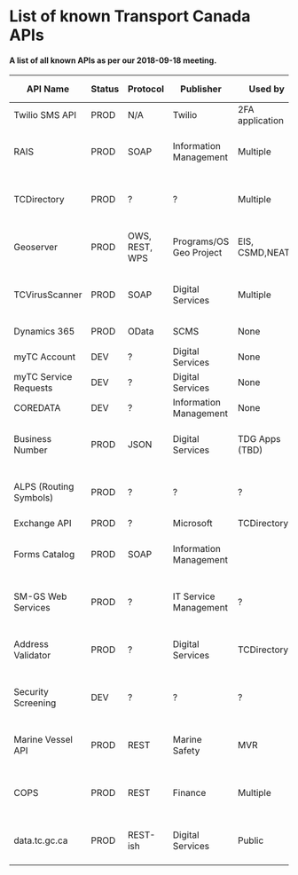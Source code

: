 # List of known Transport Canada APIs 

#### A list of all known APIs as per our 2018-09-18 meeting. 

| API Name               | Status | Protocol		| Publisher              | Used by         | URL           | Authentication    | Maintained By                         |
|------------------------|--------|-----------------|------------------------|-----------------|---------------|-------------------|---------------------------------------|
| Twilio SMS API         | PROD   | N/A				| Twilio                 | 2FA application |               |                   | Twilio                                |
| RAIS                   | PROD   | SOAP			| Information Management | Multiple        |               | AD                | Internal Services, Solutions Center   |
| TCDirectory            | PROD   | ?				| ?                      | Multiple        |               | None              | Internal Services, Solutions Center   |
| Geoserver              | PROD   | OWS, REST, WPS	| Programs/OS Geo Project| EIS, CSMD,NEATS |               | None / Network    | Programs Portofolio, Solutions Center |
| TCVirusScanner         | PROD   | SOAP			| Digital Services       | Multiple        |               | None              | Internal Services, Solutions Center   |
| Dynamics 365           | PROD   | OData			| SCMS                   | None            |               | ADFS, maybe OAuth | Digital Services                      |
| myTC Account           | DEV    | ?				| Digital Services       | None            |               | API Token         | Digital Delivery                      |
| myTC Service Requests  | DEV    | ?				| Digital Services       | None            |               | API Token         | Digital Delivery                      |
| COREDATA               | DEV    | ?				| Information Management | None            |               | API Token         | Digital Delivery                      |
| Business Number        | PROD   | JSON			| Digital Services       | TDG Apps (TBD)  |               | API Token         | Surface Portfolio, Solutions Center   |
| ALPS (Routing Symbols) | PROD   | ?				| ?                      | ?               |               | ?                 | Internal Services, Solutions Center   |
| Exchange API           | PROD   | ?				| Microsoft              | TCDirectory     |               | ?                 | Microsoft                             |
| Forms Catalog          | PROD   | SOAP			| Information Management |                 |               | ?                 | Internal Services, Solutions Center   |
| SM-GS Web Services     | PROD   | ?				| IT Service Management  | ?               |               | ?                 | Internal Services, Solutions Center   |
| Address Validator      | PROD   | ?				| Digital Services       | TCDirectory     |               | ?                 | Internal Services, Solutions Center   |
| Security Screening     | DEV    | ?				| ?                      | ?               |               | ?                 | Internal Services, Solutions Center   |
| Marine Vessel API      | PROD   | REST			| Marine Safety          | MVR             |               | None              | Marine Portfolio, Solutions Center    |
| COPS                   | PROD   | REST			| Finance                | Multiple        |               |                   | Internal Services, Solutions Center   |
| data.tc.gc.ca          | PROD   | REST-ish		| Digital Services       | Public          | data.tc.gc.ca | None              | Internal Services, Solutions Center   |
